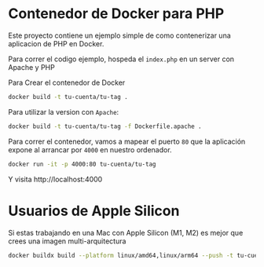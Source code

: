 # Contenedor de Docker para PHP

Este proyecto contiene un ejemplo simple de como contenerizar una aplicacion de PHP en Docker.

Para correr el codigo ejemplo, hospeda el `index.php` en un server con Apache y PHP

Para Crear el contenedor de Docker

```bash
docker build -t tu-cuenta/tu-tag .
```

Para utilizar la version con `Apache`:

```bash
docker build -t tu-cuenta/tu-tag -f Dockerfile.apache .
```

Para correr el contenedor, vamos a mapear el puerto `80` que la aplicación expone al arrancar por `4000` en nuestro ordenador. 

```bash
docker run -it -p 4000:80 tu-cuenta/tu-tag
```

Y visita http://localhost:4000 

# Usuarios de Apple Silicon

Si estas trabajando en una Mac con Apple Silicon (M1, M2) es mejor que crees una imagen multi-arquitectura


```bash
docker buildx build --platform linux/amd64,linux/arm64 --push -t tu-cuenta/tu-tag . 
```
